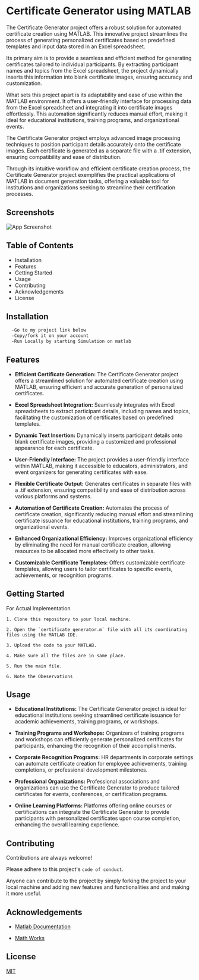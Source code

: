 
# Certificate Generator using MATLAB

The Certificate Generator project offers a robust solution for automated certificate creation using MATLAB. This innovative project streamlines the process of generating personalized certificates based on predefined templates and input data stored in an Excel spreadsheet.

Its primary aim is to provide a seamless and efficient method for generating certificates tailored to individual participants. By extracting participant names and topics from the Excel spreadsheet, the project dynamically inserts this information into blank certificate images, ensuring accuracy and customization.

What sets this project apart is its adaptability and ease of use within the MATLAB environment. It offers a user-friendly interface for processing data from the Excel spreadsheet and integrating it into certificate images effortlessly. This automation significantly reduces manual effort, making it ideal for educational institutions, training programs, and organizational events.

The Certificate Generator project employs advanced image processing techniques to position participant details accurately onto the certificate images. Each certificate is generated as a separate file with a .tif extension, ensuring compatibility and ease of distribution.

Through its intuitive workflow and efficient certificate creation process, the Certificate Generator project exemplifies the practical applications of MATLAB in document generation tasks, offering a valuable tool for institutions and organizations seeking to streamline their certification processes.

## Screenshots

![App Screenshot](https://via.placeholder.com/468x300?text=App+Screenshot+Here)


## Table of Contents

- Installation
- Features
- Getting Started
- Usage
- Contributing
- Acknowledgements
- License
## Installation

```bash
  -Go to my project link below
  -Copy/fork it on your account
  -Run Locally by starting Simulation on matlab
```
    
## Features

- **Efficient Certificate Generation:** The Certificate Generator project offers a streamlined solution for automated certificate creation using MATLAB, ensuring efficient and accurate generation of personalized certificates.

- **Excel Spreadsheet Integration:** Seamlessly integrates with Excel spreadsheets to extract participant details, including names and topics, facilitating the customization of certificates based on predefined templates.

- **Dynamic Text Insertion:** Dynamically inserts participant details onto blank certificate images, providing a customized and professional appearance for each certificate.

- **User-Friendly Interface:** The project provides a user-friendly interface within MATLAB, making it accessible to educators, administrators, and event organizers for generating certificates with ease.

- **Flexible Certificate Output:** Generates certificates in separate files with a .tif extension, ensuring compatibility and ease of distribution across various platforms and systems.

- **Automation of Certificate Creation:** Automates the process of certificate creation, significantly reducing manual effort and streamlining certificate issuance for educational institutions, training programs, and organizational events.

- **Enhanced Organizational Efficiency:** Improves organizational efficiency by eliminating the need for manual certificate creation, allowing resources to be allocated more effectively to other tasks.

- **Customizable Certificate Templates:** Offers customizable certificate templates, allowing users to tailor certificates to specific events, achievements, or recognition programs.


## Getting Started

For Actual Implementation

    1. Clone this repository to your local machine.

    2. Open the `certificate_generator.m` file with all its coordinating files using the MATLAB IDE.

    3. Upload the code to your MATLAB.

    4. Make sure all the files are in same place.

    5. Run the main file.

    6. Note the Obeservations
## Usage

- **Educational Institutions:** The Certificate Generator project is ideal for educational institutions seeking streamlined certificate issuance for academic achievements, training programs, or workshops.

- **Training Programs and Workshops:** Organizers of training programs and workshops can efficiently generate personalized certificates for participants, enhancing the recognition of their accomplishments.

- **Corporate Recognition Programs:** HR departments in corporate settings can automate certificate creation for employee achievements, training completions, or professional development milestones.

- **Professional Organizations:** Professional associations and organizations can use the Certificate Generator to produce tailored certificates for events, conferences, or certification programs.

- **Online Learning Platforms:** Platforms offering online courses or certifications can integrate the Certificate Generator to provide participants with personalized certificates upon course completion, enhancing the overall learning experience.
## Contributing

Contributions are always welcome!

Please adhere to this project's `code of conduct`.

Anyone can contribute to the project by simply forking the project to your local machine and adding new features and functionalities and and making it more useful.

## Acknowledgements

 - [Matlab Documentation](https://in.mathworks.com/help/matlab/)

- [Math Works](https://in.mathworks.com/company/newsletters/articles/generating-custom-reports-with-matlab-report-generator.html)

## License

[MIT](https://choosealicense.com/licenses/mit/)

